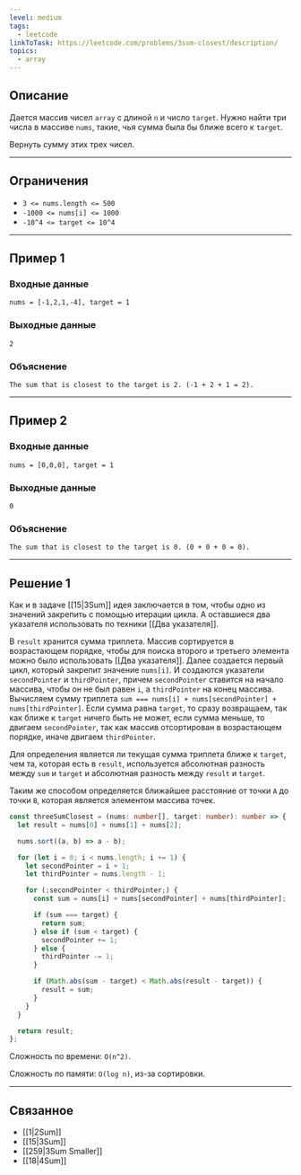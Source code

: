 ```yaml
---
level: medium
tags:
  - leetcode
linkToTask: https://leetcode.com/problems/3sum-closest/description/
topics:
  - array
---
```

## Описание

Дается массив чисел `array` с длиной `n` и число `target`. Нужно найти три числа в массиве `nums`, такие, чья сумма была бы ближе всего к `target`.

Вернуть сумму этих трех чисел.

---
## Ограничения

- `3 <= nums.length <= 500`
- `-1000 <= nums[i] <= 1000`
- `-10^4 <= target <= 10^4`

---
## Пример 1

### Входные данные

```
nums = [-1,2,1,-4], target = 1
```
### Выходные данные

```
2
```
### Объяснение

```
The sum that is closest to the target is 2. (-1 + 2 + 1 = 2).
```

---
## Пример 2

### Входные данные

```
nums = [0,0,0], target = 1
```
### Выходные данные

```
0
```
### Объяснение

```
The sum that is closest to the target is 0. (0 + 0 + 0 = 0).
```

---
## Решение 1

Как и в задаче [[15|3Sum]] идея заключается в том, чтобы одно из значений закрепить с помощью итерации цикла. А оставшиеся два указателя использовать по техники [[Два указателя]].

В `result` хранится сумма триплета. Массив сортируется в возрастающем порядке, чтобы для поиска второго и третьего элемента можно было использовать [[Два указателя]]. Далее создается первый цикл, который закрепит значение `nums[i]`. И создаются указатели `secondPointer` и `thirdPointer`, причем `secondPointer` ставится на начало массива,  чтобы он не был равен `i`, а `thirdPointer` на конец массива. Вычисляем сумму триплета `sum === nums[i] + nums[secondPointer] + nums[thirdPointer]`. Если сумма равна `target`, то сразу возвращаем, так как ближе к `target` ничего быть не может, если сумма меньше, то двигаем `secondPointer`, так как массив отсортирован в возрастающем порядке, иначе двигаем `thirdPointer`. 

Для определения является ли текущая сумма триплета ближе к `target`, чем та, которая есть в `result`, используется абсолютная разность между `sum` и `target` и абсолютная разность между `result` и `target`.

Таким же способом определяется ближайшее расстояние от точки `A` до точки `B`, которая является элементом массива точек.

```typescript
const threeSumClosest = (nums: number[], target: number): number => {
  let result = nums[0] + nums[1] + nums[2];

  nums.sort((a, b) => a - b);

  for (let i = 0; i < nums.length; i += 1) {
    let secondPointer = i + 1;
    let thirdPointer = nums.length - 1;

    for (;secondPointer < thirdPointer;) {
      const sum = nums[i] + nums[secondPointer] + nums[thirdPointer];

      if (sum === target) {
        return sum;
      } else if (sum < target) {
        secondPointer += 1;
      } else {
        thirdPointer -= 1;
      }

      if (Math.abs(sum - target) < Math.abs(result - target)) {
        result = sum;
      }
    }
  }

  return result;
};
```

Сложность по времени: `O(n^2)`.

Сложность по памяти: `O(log n)`, из-за сортировки.

---
## Связанное

- [[1|2Sum]]
- [[15|3Sum]]
- [[259|3Sum Smaller]]
- [[18|4Sum]]